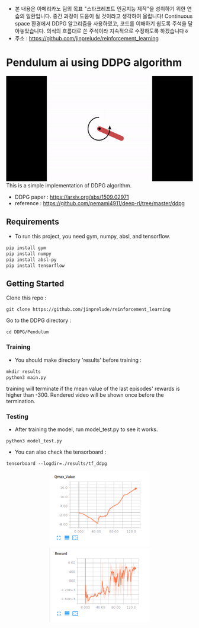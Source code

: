 - 본 내용은 아메리카노 팀의 목표 "스타크레프트 인공지능 제작"을 성취하기 위한 연습의 일환입니다. 중간 과정이 도움이 될 것이라고 생각하여 올립니다! Continuous space 환경에서 DDPG 알고리즘을 사용하였고, 코드를 이해하기 쉽도록 주석을 달아놓았습니다. 의식의 흐름대로 쓴 주석이라 지속적으로 수정하도록 하겠습니다ㅎ
- 주소 : https://github.com/jinprelude/reinforcement_learning

# Pendulum ai using DDPG algorithm
<div align="center">
	<img src=./readme/pendulum.gif width="600px">
</div>
This is a simple implementation of DDPG algorithm.

- DDPG paper : https://arxiv.org/abs/1509.02971
- reference : https://github.com/pemami4911/deep-rl/tree/master/ddpg

## Requirements
- To run this project, you need gym, numpy, absl, and tensorflow.
```shell
pip install gym
pip install numpy
pip install absl-py
pip install tensorflow
```

## Getting Started
Clone this repo :
```shell
git clone https://github.com/jinprelude/reinforcement_learning
```

Go to the DDPG directory :
```shell
cd DDPG/Pendulum
```

### Training
- You should make directory 'results' before training :
```shell
mkdir results
python3 main.py
```
training will terminate if the mean value of the last episodes' rewards is higher than -300. Rendered video will be shown once before the termination.

### Testing
- After training the model, run model_test.py to see it works.
```shell
python3 model_test.py
```

- You can also check the tensorboard :
```shell
tensorboard --logdir=./results/tf_ddpg
```
<div align="center">
	<img src=./readme/DDPG_Pendulum_130_iteration_Qmax.png width="270px">
	<img src=./readme/DDPG_Pendulum_130_iteration_reward.png width="270px">
</div>




